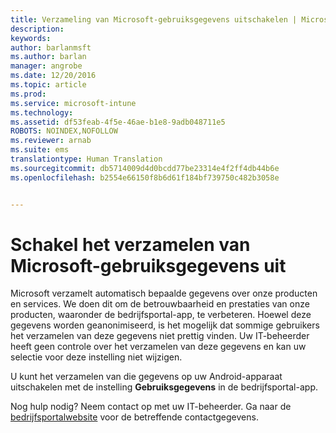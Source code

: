```yaml
---
title: Verzameling van Microsoft-gebruiksgegevens uitschakelen | Microsoft Docs
description: 
keywords: 
author: barlanmsft
ms.author: barlan
manager: angrobe
ms.date: 12/20/2016
ms.topic: article
ms.prod: 
ms.service: microsoft-intune
ms.technology: 
ms.assetid: df53feab-4f5e-46ae-b1e8-9adb048711e5
ROBOTS: NOINDEX,NOFOLLOW
ms.reviewer: arnab
ms.suite: ems
translationtype: Human Translation
ms.sourcegitcommit: db5714009d4d0bcdd77be23314e4f2ff4db44b6e
ms.openlocfilehash: b2554e66150f8b6d61f184bf739750c482b3058e


---
```


# <a name="turn-off-microsoft-usage-data-collection"></a>Schakel het verzamelen van Microsoft-gebruiksgegevens uit

Microsoft verzamelt automatisch bepaalde gegevens over onze producten en services. We doen dit om de betrouwbaarheid en prestaties van onze producten, waaronder de bedrijfsportal-app, te verbeteren. Hoewel deze gegevens worden geanonimiseerd, is het mogelijk dat sommige gebruikers het verzamelen van deze gegevens niet prettig vinden. Uw IT-beheerder heeft geen controle over het verzamelen van deze gegevens en kan uw selectie voor deze instelling niet wijzigen.

U kunt het verzamelen van die gegevens op uw Android-apparaat uitschakelen met de instelling **Gebruiksgegevens** in de bedrijfsportal-app.

Nog hulp nodig? Neem contact op met uw IT-beheerder. Ga naar de [bedrijfsportalwebsite](http://portal.manage.microsoft.com) voor de betreffende contactgegevens.



<!--HONumber=Dec16_HO3-->



